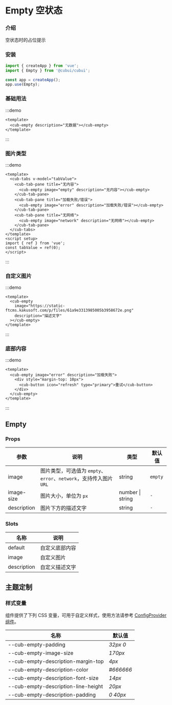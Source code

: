 # Empty 空状态

### 介绍

空状态时的占位提示

### 安装

```js
import { createApp } from 'vue';
import { Empty } from '@cubui/cubui';

const app = createApp();
app.use(Empty);
```

### 基础用法

:::demo

```vue
<template>
  <cub-empty description="无数据"></cub-empty>
</template>
```

:::

### 图片类型

:::demo

```vue
<template>
  <cub-tabs v-model="tabValue">
    <cub-tab-pane title="无内容">
      <cub-empty image="empty" description="无内容"></cub-empty>
    </cub-tab-pane>
    <cub-tab-pane title="加载失败/错误">
      <cub-empty image="error" description="加载失败/错误"></cub-empty>
    </cub-tab-pane>
    <cub-tab-pane title="无网络">
      <cub-empty image="network" description="无网络"></cub-empty>
    </cub-tab-pane>
  </cub-tabs>
</template>
<script setup>
import { ref } from 'vue';
const tabValue = ref(0);
</script>
```

:::

### 自定义图片

:::demo

```vue
<template>
  <cub-empty
    image="https://static-ftcms.kakusoft.com/p/files/61a9e3313985005b3958672e.png"
    description="描述文字"
  ></cub-empty>
</template>
```

:::

### 底部内容

:::demo

```vue
<template>
  <cub-empty image="error" description="加载失败">
    <div style="margin-top: 10px">
      <cub-button icon="refresh" type="primary">重试</cub-button>
    </div>
  </cub-empty>
</template>
```

:::

## Empty

### Props

| 参数        | 说明                                                               | 类型             | 默认值  |
| ----------- | ------------------------------------------------------------------ | ---------------- | ------- |
| image       | 图片类型，可选值为 `empty`、`error`、`network`，支持传入图片 `URL` | string           | `empty` |
| image-size  | 图片大小，单位为 `px`                                              | number \| string | `-`     |
| description | 图片下方的描述文字                                                 | string           | `-`     |

### Slots

| 名称        | 说明           |
| ----------- | -------------- |
| default     | 自定义底部内容 |
| image       | 自定义图片     |
| description | 自定义描述文字 |

## 主题定制

### 样式变量

组件提供了下列 CSS 变量，可用于自定义样式，使用方法请参考 [ConfigProvider 组件](#/zh-CN/component/configprovider)。

| 名称                                | 默认值    |
| ----------------------------------- | --------- |
| --cub-empty-padding                 | _32px 0_  |
| --cub-empty-image-size              | _170px_   |
| --cub-empty-description-margin-top  | _4px_     |
| --cub-empty-description-color       | _#666666_ |
| --cub-empty-description-font-size   | _14px_    |
| --cub-empty-description-line-height | _20px_    |
| --cub-empty-description-padding     | _0 40px_  |
